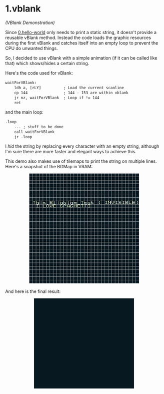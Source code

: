 # 1.vblank 
_(VBlank Demonstration)_

Since [0.hello-world](../0.hello-world/ "0.hello-world") only needs to print a static string, it doesn't provide a reusable vBlank method. Instead the code loads the graphic resources during the first vBlank and catches itself into an empty loop to prevent the CPU do unwanted things.

So, I decided to use vBlank with a simple animation (if it can be called like that) which shows/hides a certain string. 

Here's the code used for vBlank:

```
waitForVBlank:
    ldh a, [rLY]          ; Load the current scanline
	cp 144                ; 144 - 153 are within vblank
	jr nz, waitForVBlank  ; Loop if != 144
	ret
```

and the main loop:

```
.loop
    ... ; stuff to be done
    call waitForVBlank
    jr .loop
```


I _hid_ the string by replacing every character with an empty string, although I'm sure there are more faster and elegant ways to achieve this.

This demo also makes use of tilemaps to print the string on multiple lines. Here's a snapshot of the BGMap in VRAM:

<p align="center">
 <img src="/README_Resources/1.bgmap.png" alt="BGMap" width="351"/>
</p>

And here is the final result: 

<p align="center">
 <img src="/README_Resources/1.demo.gif" alt="Demo" width="320"/>
</p>